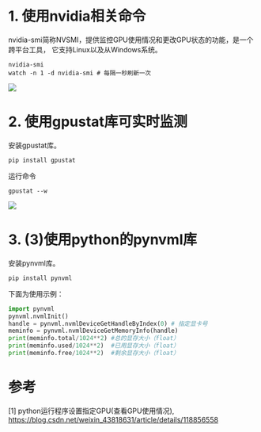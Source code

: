 # 1. 使用nvidia相关命令

nvidia-smi简称NVSMI，提供监控GPU使用情况和更改GPU状态的功能，是一个跨平台工具，
它支持Linux以及从Windows系统。

```shell
nvidia-smi
watch -n 1 -d nvidia-smi # 每隔一秒刷新一次
```

![](.01_GPU监控_images/GPU状态查询.png)

# 2. 使用gpustat库可实时监测

安装gpustat库。

```shell
pip install gpustat
```

运行命令

```shell
gpustat --w
```

![](.01_GPU监控_images/gpustat监控GPU.png)

# 3. (3)使用python的pynvml库
安装pynvml库。

```shell
pip install pynvml
```

下面为使用示例：

```python
import pynvml
pynvml.nvmlInit()
handle = pynvml.nvmlDeviceGetHandleByIndex(0) # 指定显卡号
meminfo = pynvml.nvmlDeviceGetMemoryInfo(handle)
print(meminfo.total/1024**2) #总的显存大小（float）
print(meminfo.used/1024**2)  #已用显存大小（float）
print(meminfo.free/1024**2)  #剩余显存大小（float）
```

# 参考

[1] python运行程序设置指定GPU(查看GPU使用情况), https://blog.csdn.net/weixin_43818631/article/details/118856558